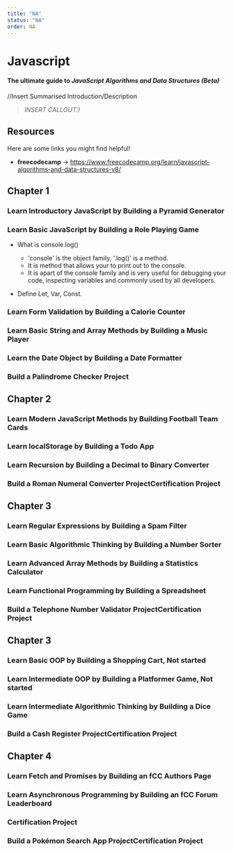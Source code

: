 ```yaml
---
title: "NA"
status: "NA"
order: NA
---
```


# Javascript

#### The ultimate guide to *JavaScript Algorithms and Data Structures (Beta)* 

//Insert Summarised Introduction/Description

> *INSERT CALLOUT:)*

## Resources

Here are some links you might find helpful!

* **freecodecamp** -> https://www.freecodecamp.org/learn/javascript-algorithms-and-data-structures-v8/



## Chapter 1

### Learn Introductory JavaScript by Building a Pyramid Generator
### Learn Basic JavaScript by Building a Role Playing Game

- What is console.log()
  - 'console' is the object family, '.log()' is a method.
  - It is method that allows your to print out to the console.
  - It is apart of the console family and is very useful for debugging your code, inspecting variables and commonly used by all developers.

- Define Let, Var, Const.

### Learn Form Validation by Building a Calorie Counter
### Learn Basic String and Array Methods by Building a Music Player
### Learn the Date Object by Building a Date Formatter
### Build a Palindrome Checker Project


## Chapter 2

### Learn Modern JavaScript Methods by Building Football Team Cards
### Learn localStorage by Building a Todo App
### Learn Recursion by Building a Decimal to Binary Converter
### Build a Roman Numeral Converter ProjectCertification Project

## Chapter 3

### Learn Regular Expressions by Building a Spam Filter
### Learn Basic Algorithmic Thinking by Building a Number Sorter
### Learn Advanced Array Methods by Building a Statistics Calculator
### Learn Functional Programming by Building a Spreadsheet
### Build a Telephone Number Validator ProjectCertification Project

## Chapter 3

### Learn Basic OOP by Building a Shopping Cart, Not started
### Learn Intermediate OOP by Building a Platformer Game, Not started
### Learn Intermediate Algorithmic Thinking by Building a Dice Game
### Build a Cash Register ProjectCertification Project

## Chapter 4

### Learn Fetch and Promises by Building an fCC Authors Page
### Learn Asynchronous Programming by Building an fCC Forum Leaderboard
### Certification Project
### Build a Pokémon Search App ProjectCertification Project